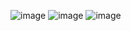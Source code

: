 ![image](https://github.com/gautamladhava/B2B/assets/109068997/f5e8619b-6f8a-4d4d-8b17-f4b4aa29c5fd)
![image](https://github.com/gautamladhava/B2B/assets/109068997/1fc1d1de-fbaa-47ef-ae98-894b6c88611c)
![image](https://github.com/gautamladhava/B2B/assets/109068997/8a91f22c-b0cf-437f-bb47-bfa02401b493)
